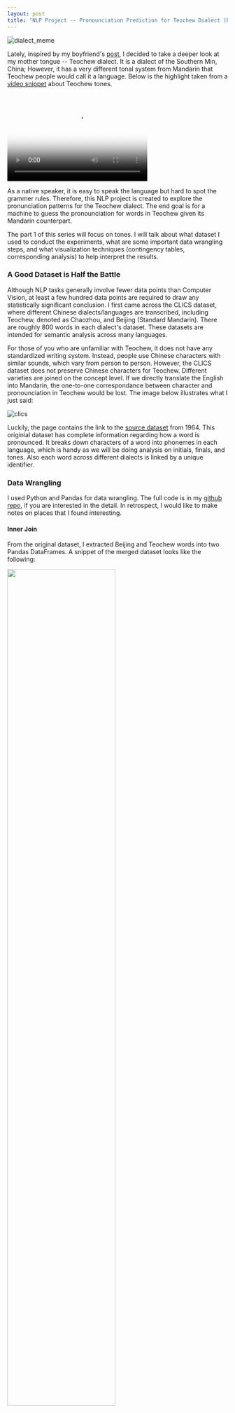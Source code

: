 ```yaml
---
layout: post
title: "NLP Project -- Pronounciation Prediction for Teochew Dialect (Part 1)"
---
```


![dialect_meme](/images/blog5/dialect_meme.jpeg)

Lately, inspired by my boyfriend's [post](<https://luckytoilet.wordpress.com/2019/07/16/learning-the-teochew-chaozhou-dialect/>), I decided to take a deeper look at my mother tongue -- Teochew dialect. It is a dialect of the Southern Min, China; However, it has a very different tonal system from Mandarin that Teochew people would call it a language. Below is the highlight taken from a [video snippet](<https://www.youtube.com/watch?v=k2tapGHEN2Y>) about Teochew tones. 

<video src="https://youtu.be/k2tapGHEN2Y" poster="/images/blog5/teochew_video_poster.jpg" width="320" height="200" controls preload></video>

As a native speaker, it is easy to speak the language but hard to spot the grammer rules. Therefore, this NLP project is created to explore the pronunciation patterns for the Teochew dialect. The end goal is for a machine to guess the pronounciation for words in Teochew given its Mandarin counterpart. 

The part 1 of this series will focus on tones. I will talk about what dataset I used to conduct the experiments, what are some important data wrangling steps, and what visualization techniques (contingency tables, corresponding analysis) to help interpret the results. 

### A Good Dataset is Half the Battle

Although NLP tasks generally involve fewer data points than Computer Vision, at least a few hundred data points are required to draw any statistically significant conclusion. I first came across the CLICS dataset, where different Chinese dialects/languages are transcribed, including Teochew, denoted as Chaozhou, and Beijing (Standard Mandarin). There are roughly 800 words in each dialect's dataset. These datasets are intended for semantic analysis across many languages. 

For those of you who are unfamiliar with Teochew, it does not have any standardized writing system. Instead, people use Chinese characters with similar sounds, which vary from person to person. However, the CLICS dataset does not preserve Chinese characters for Teochew. Different varieties are joined on the concept level. If we directly translate the English into Mandarin, the one-to-one correspondance between character and pronounciation in Teochew would be lost. The image below illustrates what I just said:

![clics](/images/blog5/clics.jpg)



Luckily, the page contains the link to the [source dataset](<https://zenodo.org/record/3534942#.Xjcvj1NKg1I>) from 1964. This originial dataset has complete information regarding how a word is pronounced. It breaks down characters of a word into phonemes in each language, which is handy as we will be doing analysis on initials, finals, and tones. Also each word across different dialects is linked by a unique identifier. 

### Data Wrangling

I used Python and Pandas for data wrangling. The full code is in my [github repo](<https://github.com/Sugarc0de/teochew_nlp>), if you are interested in the detail. In retrospect, I would like to make notes on places that I found interesting.

#### Inner Join

From the original dataset, I extracted Beijing and Teochew words into two Pandas DataFrames. A snippet of the merged dataset looks like the following: 

<img src="/images/blog5/teochew_dataset-0703293.jpg" width="70%">

I chose *inner join* that merges two DataFrames based on the unique identifier. 

The column named **BENZI_IN_SOURCE_teo** is where the Chinese characters corresponding to Teochew pronounciation are. When I converted that column to Pinyin (the romanization of the Chinese characters), I obtained a one-to-one correspondence at the character level. 

#### Explode

This Pandas function *Explode* is exactly as it suggests, that is, to "explode" list-like elements of the DataFrame into many rows. For example, I first converted the column "三十夜" into `[’三‘, ‘十’, ‘夜’]`, then do the *explode* operation to put these three characters into three different rows. 

The last thing is to combine all the "exploded" DataFrames into one. Now we have successfully converted the DataFrame into a long format. 

<img src="/images/blog5/result_1.jpg" width="50%">

I like this function because it utilizes the vectorization aspect of Pandas, as opposed to looping through each row of the DataFrame and writting characters into multiple rows. 

#### Citation Tones or Sandhi Tones?

The Teochew dialect has a complex tonal system in part because characters often change from their citation tones to sandhi tones. Sandhi occurs when one character precedes another character and the former changes to its tonal variation. 

In part 1 of this series, I will only explore the citation tones. However, pronounication prediction will inevitably involve sandhi tones as words rather than single characters appear the most. 

The nice thing about this dataset is that citation and sandhi tones are labelled separately. 

#### Careful, Careful, Careful

Bugs in a data science project is harder to spot compared to those in software development. When you think there is no bug, double check the data. It is likely that you mishandled the data, did not notice, and have a "garbage" result that makes no sense. 

### Data Visualization

#### Contingency Table 

After the data wrangling, here comes the more exciting part: data visualization. There are eight tones in Teochew and five tones in Mandarin. To see if there is any regular correspondence in tones, I plotted them as a contingency table. 

<img src="/images/blog5/contingency_table-0692651.jpg" width="50%">

There are in total 801 distinct characters and we can see some correspondence here: For example, the mid tone in Teochew corresponds to the high tone in Mandarin; the high tone in Teochew and rising tone in Mandarin often occur together, etc.

#### Correspondence Analysis 

Another way to view the contingency table is by using correspondence analysis. Here is a great [video](<https://www.youtube.com/watch?v=GgqKf7jLyI8&list=WL&index=7&t=1060s>) that explains how it works. 

Basically, corrrespondence analysis is similar to PCA, but for categorical values. The distances on the plot show how rows/columns are grouped together. 

I used `ggplot2` and `ggrepel` in R to do the job. The graph is shown below:

![ca_plot](/images/blog5/ca_plot.jpeg)

The two dimensions capture 73.9% of the variation in the data. Columns and rows that are close to each other in the plot have simlar frequency counts. This result matches with what we saw from the contingency table, where the mid tone in Teochew is related to the high tone in Mandarin, falling tone in Teochew to dipping tone in Mandarin, and rising tone in Teochew to high tone in Mandarin. 

Another finding is that the low rising and low tones in Teochew, and the falling tone in Mandarin, form a cluster in the middle. There are probably lots of low rising and low tones in Teochew associated with the falling tone in Mandarin. 

Those are just my speculations. In my subsequent posts, I will compare these with character pronounciation predicted by the model. 

### More to come

Thanks for making this far:p I will talk more about this project in the coming weeks. Meanwhile you can stay tuned and check out my other posts! 



